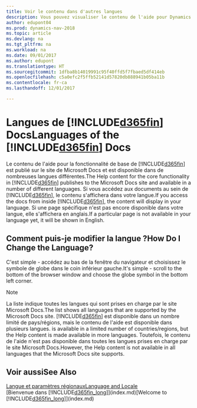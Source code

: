 ```yaml
---
title: Voir le contenu dans d'autres langues
description: Vous pouvez visualiser le contenu de l'aide pour Dynamics NAV dans d'autres langues.
author: edupont04
ms.prod: dynamics-nav-2018
ms.topic: article
ms.devlang: na
ms.tgt_pltfrm: na
ms.workload: na
ms.date: 09/01/2017
ms.author: edupont
ms.translationtype: HT
ms.sourcegitcommit: 1dfba8b14019991c95f40ffd5f7fbaed5df414eb
ms.openlocfilehash: c5a0efc2f5ffb52141d57820db888941b05ba11b
ms.contentlocale: fr-ca
ms.lasthandoff: 12/01/2017

---
```

# <a name="languages-of-the-included365finincludesd365finmdmd-docs"></a><span data-ttu-id="c75eb-103">Langues de [!INCLUDE[d365fin](includes/d365fin_md.md)] Docs</span><span class="sxs-lookup"><span data-stu-id="c75eb-103">Languages of the [!INCLUDE[d365fin](includes/d365fin_md.md)] Docs</span></span>
<span data-ttu-id="c75eb-104">Le contenu de l'aide pour la fonctionnalité de base de [!INCLUDE[d365fin](includes/d365fin_md.md)] est publié sur le site de Microsoft Docs et est disponible dans de nombreuses langues différentes.</span><span class="sxs-lookup"><span data-stu-id="c75eb-104">The Help content for the core functionality in [!INCLUDE[d365fin](includes/d365fin_md.md)] publishes to the Microsoft Docs site and available in a number of different languages.</span></span> <span data-ttu-id="c75eb-105">Si vous accédez aux documents au sein de [!INCLUDE[d365fin](includes/d365fin_md.md)], le contenu s'affichera dans votre langue.</span><span class="sxs-lookup"><span data-stu-id="c75eb-105">If you access the docs from inside [!INCLUDE[d365fin](includes/d365fin_md.md)], the content will display in your language.</span></span> <span data-ttu-id="c75eb-106">Si une page spécifique n'est pas encore disponible dans votre langue, elle s'affichera en anglais.</span><span class="sxs-lookup"><span data-stu-id="c75eb-106">If a particular page is not available in your language yet, it will be shown in English.</span></span>

## <a name="how-do-i-change-the-language"></a><span data-ttu-id="c75eb-107">Comment puis-je modifier la langue ?</span><span class="sxs-lookup"><span data-stu-id="c75eb-107">How Do I Change the Language?</span></span>
<span data-ttu-id="c75eb-108">C'est simple - accédez au bas de la fenêtre du navigateur et choisissez le symbole de globe dans le coin inférieur gauche.</span><span class="sxs-lookup"><span data-stu-id="c75eb-108">It's simple - scroll to the bottom of the browser window and choose the globe symbol in the bottom left corner.</span></span>

> [!NOTE]  
> <span data-ttu-id="c75eb-109">La liste indique toutes les langues qui sont prises en charge par le site Microsoft Docs.</span><span class="sxs-lookup"><span data-stu-id="c75eb-109">The list shows all languages that are supported by the Microsoft Docs site.</span></span> [!INCLUDE[d365fin](includes/d365fin_md.md)]<span data-ttu-id="c75eb-110"> est disponible dans un nombre limité de pays/régions, mais le contenu de l'aide est disponible dans plusieurs langues.</span><span class="sxs-lookup"><span data-stu-id="c75eb-110"> is available in a limited number of countries/regions, but the Help content is made available in more languages.</span></span> <span data-ttu-id="c75eb-111">Toutefois, le contenu de l'aide n'est pas disponible dans toutes les langues prises en charge par le site Microsoft Docs.</span><span class="sxs-lookup"><span data-stu-id="c75eb-111">However, the Help content is not available in all languages that the Microsoft Docs site supports.</span></span>

## <a name="see-also"></a><span data-ttu-id="c75eb-112">Voir aussi</span><span class="sxs-lookup"><span data-stu-id="c75eb-112">See Also</span></span>
[<span data-ttu-id="c75eb-113">Langue et paramètres régionaux</span><span class="sxs-lookup"><span data-stu-id="c75eb-113">Language and Locale</span></span>](about-locale-language.md)  
<span data-ttu-id="c75eb-114">[Bienvenue dans [!INCLUDE[d365fin_long](includes/d365fin_long_md.md)]](index.md)</span><span class="sxs-lookup"><span data-stu-id="c75eb-114">[Welcome to [!INCLUDE[d365fin_long](includes/d365fin_long_md.md)]](index.md)</span></span>  

